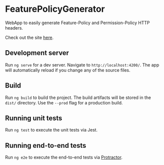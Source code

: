 # FeaturePolicyGenerator

WebApp to easily generate Feature-Policy and Permission-Policy HTTP headers.

Check out the site [here](https://derstimmler.github.io/feature-policy-generator/).

## Development server

Run `ng serve` for a dev server. Navigate to `http://localhost:4200/`. The app will automatically reload if you change any of the source files.

## Build

Run `ng build` to build the project. The build artifacts will be stored in the `dist/` directory. Use the `--prod` flag for a production build.

## Running unit tests

Run `ng test` to execute the unit tests via Jest.

## Running end-to-end tests

Run `ng e2e` to execute the end-to-end tests via [Protractor](http://www.protractortest.org/).
